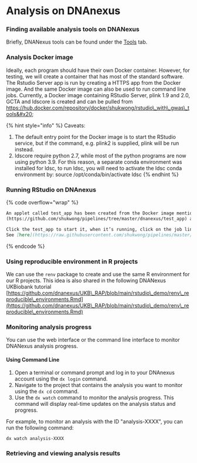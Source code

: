# Analysis on DNAnexus

### Finding available analysis tools on DNANexus

Briefly, DNANexus tools can be found under the [Tools](https://platform.dnanexus.com/panx/tools) tab.&#x20;

### Analysis Docker image

Ideally, each program should have their own Docker container. However, for testing, we will create a container that has most of the standard software. The Rstudio Server app is run by creating a HTTPS app from the Docker image. And the same Docker image can also be used to run command line jobs. Currently, a Docker image containing RStudio Server, plink 1.9 and 2.0, GCTA and ldscore is created and can be pulled from https://hub.docker.com/repository/docker/shukwong/rstudio\_with\_gwas\_tools&#x20;

{% hint style="info" %}
Caveats:

1. The default entry point for the Docker image is to start the RStudio service, but if the command, e.g. plink2 is supplied, plink will be run instead.
2. ldscore require python 2.7, while most of the python programs are now using python 3.9. For this reason, a separate conda environment was installed for ldsc, to run ldsc, you will need to activate the ldsc conda environment by: source /opt/conda/bin/activate ldsc
{% endhint %}



### Running RStudio on DNAnexus&#x20;

{% code overflow="wrap" %}
```markdown
An applet called test_app has been created from the Docker image mentioned above
(https://github.com/shukwong/pipelines/tree/master/dnanexus/test_app) and has been placed in DNANexus projects concept1 and DCEG2. Note that unlike an app, an applet is bound to the project and can only be copied within the same region.

Click the test_app to start it, when it’s running, click on the job link to log into RStudio (user: rstudio,password:password). Currently, this app is using the Docker image mentioned above, it installs additional R packages on top of the Rocker tidyverse image, (along with plink binaries etc)
See [here](https://raw.githubusercontent.com/shukwong/pipelines/master/docker_images/rstudio_with_gwas_tools/install_r_packages.sh) for the R package installation script 
```
{% endcode %}

### Using reproducible environment in R projects

We can use the `renv` package to create and use the same R environment for our R projects. This idea is also shared in the following DNANexus UKBiobank tutorial [https://github.com/dnanexus/UKB\_RAP/blob/main/rstudio\_demo/renv\_reproducible\_environments.Rmd](https://github.com/dnanexus/UKB\_RAP/blob/main/rstudio\_demo/renv\_reproducible\_environments.Rmd)

### Monitoring analysis progress

You can use the web interface or the command line interface to monitor DNANexus analysis progress.&#x20;

#### Using Command Line

1. Open a terminal or command prompt and log in to your DNAnexus account using the `dx login` command.
2. Navigate to the project that contains the analysis you want to monitor using the `dx cd` command.
3. Use the `dx watch` command to monitor the analysis progress. This command will display real-time updates on the analysis status and progress.

For example, to monitor an analysis with the ID "analysis-XXXX", you can run the following command:

```
dx watch analysis-XXXX
```

### Retrieving and viewing analysis results
